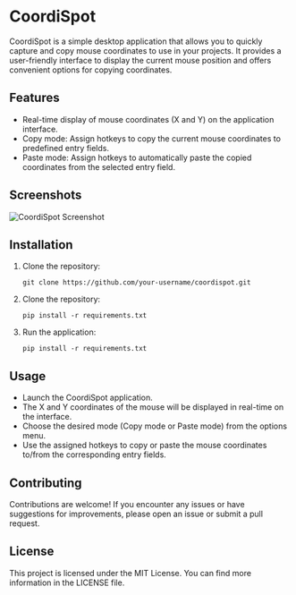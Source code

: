 # CoordiSpot

CoordiSpot is a simple desktop application that allows you to quickly capture and copy mouse coordinates to use in your projects. It provides a user-friendly interface to display the current mouse position and offers convenient options for copying coordinates.

## Features

- Real-time display of mouse coordinates (X and Y) on the application interface.
- Copy mode: Assign hotkeys to copy the current mouse coordinates to predefined entry fields.
- Paste mode: Assign hotkeys to automatically paste the copied coordinates from the selected entry field.

## Screenshots

![CoordiSpot Screenshot](screenshots/screenshot.png)

## Installation

1. Clone the repository:

   ```shell
   git clone https://github.com/your-username/coordispot.git

2. Clone the repository:

   ```shell
   pip install -r requirements.txt

3. Run the application:
    ```shell
   pip install -r requirements.txt

## Usage
- Launch the CoordiSpot application.
- The X and Y coordinates of the mouse will be displayed in real-time on the interface.
- Choose the desired mode (Copy mode or Paste mode) from the options menu.
- Use the assigned hotkeys to copy or paste the mouse coordinates to/from the corresponding entry fields.

## Contributing
Contributions are welcome! If you encounter any issues or have suggestions for improvements, please open an issue or submit a pull request.

## License
This project is licensed under the MIT License. You can find more information in the LICENSE file.
